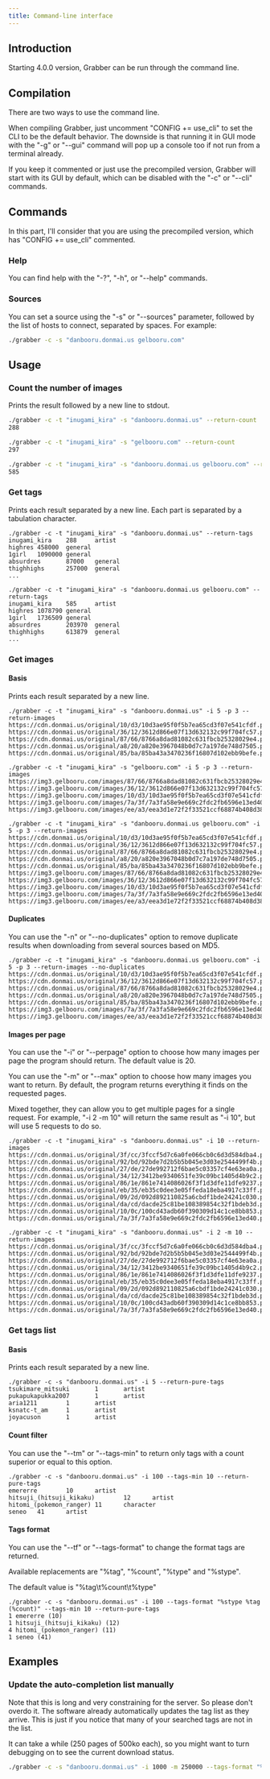 ```yaml
---
title: Command-line interface
---
```



## Introduction

Starting 4.0.0 version, Grabber can be run through the command line.


## Compilation

There are two ways to use the command line.

When compiling Grabber, just uncomment "CONFIG += use\_cli" to set the CLI to be the default behavior. The downside is that running it in GUI mode with the "-g" or "--gui" command will pop up a console too if not run from a terminal already.

If you keep it commented or just use the precompiled version, Grabber will start with its GUI by default, which can be disabled with the "-c" or "--cli" commands.


## Commands

In this part, I'll consider that you are using the precompiled version, which has "CONFIG += use\_cli" commented.

### Help
You can find help with the "-?", "-h", or "--help" commands.

### Sources
You can set a source using the "-s" or "--sources" parameter, followed by the list of hosts to connect, separated by spaces. For example:
```bash
./grabber -c -s "danbooru.donmai.us gelbooru.com"
```


## Usage

### Count the number of images
Prints the result followed by a new line to stdout.
```bash
./grabber -c -t "inugami_kira" -s "danbooru.donmai.us" --return-count
288

./grabber -c -t "inugami_kira" -s "gelbooru.com" --return-count
297

./grabber -c -t "inugami_kira" -s "danbooru.donmai.us gelbooru.com" --return-count
585
```

### Get tags
Prints each result separated by a new line. Each part is separated by a tabulation character.
```
./grabber -c -t "inugami_kira" -s "danbooru.donmai.us" --return-tags
inugami_kira    288     artist
highres 458000  general
1girl   1090000 general
absurdres       87000   general
thighhighs      257000  general
...

./grabber -c -t "inugami_kira" -s "danbooru.donmai.us gelbooru.com" --return-tags
inugami_kira    585     artist
highres 1078790 general
1girl   1736509 general
absurdres       203970  general
thighhighs      613879  general
...
```

### Get images
#### Basis
Prints each result separated by a new line.
```
./grabber -c -t "inugami_kira" -s "danbooru.donmai.us" -i 5 -p 3 --return-images
https://cdn.donmai.us/original/10/d3/10d3ae95f0f5b7ea65cd3f07e541cfdf.png
https://cdn.donmai.us/original/36/12/3612d866e07f13d632132c99f704fc57.png
https://cdn.donmai.us/original/87/66/8766a8dad81082c631fbcb25328029e4.png
https://cdn.donmai.us/original/a8/20/a820e3967048b0d7c7a197de748d7505.png
https://cdn.donmai.us/original/85/ba/85ba43a3470236f16807d102ebb9befe.png

./grabber -c -t "inugami_kira" -s "gelbooru.com" -i 5 -p 3 --return-images
https://img3.gelbooru.com/images/87/66/8766a8dad81082c631fbcb25328029e4.png
https://img3.gelbooru.com/images/36/12/3612d866e07f13d632132c99f704fc57.png
https://img3.gelbooru.com/images/10/d3/10d3ae95f0f5b7ea65cd3f07e541cfdf.png
https://img3.gelbooru.com/images/7a/3f/7a3fa58e9e669c2fdc2fb6596e13ed40.png
https://img3.gelbooru.com/images/ee/a3/eea3d1e72f2f33521ccf68874b408d38.png

./grabber -c -t "inugami_kira" -s "danbooru.donmai.us gelbooru.com" -i 5 -p 3 --return-images
https://cdn.donmai.us/original/10/d3/10d3ae95f0f5b7ea65cd3f07e541cfdf.png
https://cdn.donmai.us/original/36/12/3612d866e07f13d632132c99f704fc57.png
https://cdn.donmai.us/original/87/66/8766a8dad81082c631fbcb25328029e4.png
https://cdn.donmai.us/original/a8/20/a820e3967048b0d7c7a197de748d7505.png
https://cdn.donmai.us/original/85/ba/85ba43a3470236f16807d102ebb9befe.png
https://img3.gelbooru.com/images/87/66/8766a8dad81082c631fbcb25328029e4.png
https://img3.gelbooru.com/images/36/12/3612d866e07f13d632132c99f704fc57.png
https://img3.gelbooru.com/images/10/d3/10d3ae95f0f5b7ea65cd3f07e541cfdf.png
https://img3.gelbooru.com/images/7a/3f/7a3fa58e9e669c2fdc2fb6596e13ed40.png
https://img3.gelbooru.com/images/ee/a3/eea3d1e72f2f33521ccf68874b408d38.png
```

#### Duplicates
You can use the "-n" or "--no-duplicates" option to remove duplicate results when downloading from several sources based on MD5.
```
./grabber -c -t "inugami_kira" -s "danbooru.donmai.us gelbooru.com" -i 5 -p 3 --return-images --no-duplicates
https://cdn.donmai.us/original/10/d3/10d3ae95f0f5b7ea65cd3f07e541cfdf.png
https://cdn.donmai.us/original/36/12/3612d866e07f13d632132c99f704fc57.png
https://cdn.donmai.us/original/87/66/8766a8dad81082c631fbcb25328029e4.png
https://cdn.donmai.us/original/a8/20/a820e3967048b0d7c7a197de748d7505.png
https://cdn.donmai.us/original/85/ba/85ba43a3470236f16807d102ebb9befe.png
https://img3.gelbooru.com/images/7a/3f/7a3fa58e9e669c2fdc2fb6596e13ed40.png
https://img3.gelbooru.com/images/ee/a3/eea3d1e72f2f33521ccf68874b408d38.png
```

#### Images per page
You can use the "-i" or "--perpage" option to choose how many images per page the program should return. The default value is 20.

You can use the "-m" or "--max" option to choose how many images you want to return. By default, the program returns everything it finds on the requested pages.

Mixed together, they can allow you to get multiple pages for a single request. For example, "-i 2 -m 10" will return the same result as "-i 10", but will use 5 requests to do so.
```
./grabber -c -t "inugami_kira" -s "danbooru.donmai.us" -i 10 --return-images
https://cdn.donmai.us/original/3f/cc/3fccf5d7c6a0fe066cb0c6d3d584dba4.png
https://cdn.donmai.us/original/92/bd/92bde7d2b5b5b045e3d03e2544499f4b.png
https://cdn.donmai.us/original/27/de/27de992712f6bae5c03357cf4e63ea0a.png
https://cdn.donmai.us/original/34/12/3412be9340651fe39c09bc1405d4b9c2.png
https://cdn.donmai.us/original/86/1e/861e7414086026f3f1d3dfe11dfe9237.png
https://cdn.donmai.us/original/eb/35/eb35c0dee3e05ffeda18eba4917c33ff.png
https://cdn.donmai.us/original/09/2d/092d892110825a6cbdf1bde24241c030.png
https://cdn.donmai.us/original/da/cd/dacde25c81be108389854c32f1bdeb3d.png
https://cdn.donmai.us/original/10/0c/100cd43adb60f390309d14c1ce8bb853.png
https://cdn.donmai.us/original/7a/3f/7a3fa58e9e669c2fdc2fb6596e13ed40.png

./grabber -c -t "inugami_kira" -s "danbooru.donmai.us" -i 2 -m 10 --return-images
https://cdn.donmai.us/original/3f/cc/3fccf5d7c6a0fe066cb0c6d3d584dba4.png
https://cdn.donmai.us/original/92/bd/92bde7d2b5b5b045e3d03e2544499f4b.png
https://cdn.donmai.us/original/27/de/27de992712f6bae5c03357cf4e63ea0a.png
https://cdn.donmai.us/original/34/12/3412be9340651fe39c09bc1405d4b9c2.png
https://cdn.donmai.us/original/86/1e/861e7414086026f3f1d3dfe11dfe9237.png
https://cdn.donmai.us/original/eb/35/eb35c0dee3e05ffeda18eba4917c33ff.png
https://cdn.donmai.us/original/09/2d/092d892110825a6cbdf1bde24241c030.png
https://cdn.donmai.us/original/da/cd/dacde25c81be108389854c32f1bdeb3d.png
https://cdn.donmai.us/original/10/0c/100cd43adb60f390309d14c1ce8bb853.png
https://cdn.donmai.us/original/7a/3f/7a3fa58e9e669c2fdc2fb6596e13ed40.png
```

### Get tags list
#### Basis
Prints each result separated by a new line.
```
./grabber -c -s "danbooru.donmai.us" -i 5 --return-pure-tags
tsukimare_mitsuki       1       artist
pukapukapukka2007       1       artist
aria1211        1       artist
ksnatc-t_am     1       artist
joyacuson       1       artist
```

#### Count filter
You can use the "--tm" or "--tags-min" to return only tags with a count superior or equal to this option.
```
./grabber -c -s "danbooru.donmai.us" -i 100 --tags-min 10 --return-pure-tags
emererre        10      artist
hitsuji_(hitsuji_kikaku)        12      artist
hitomi_(pokemon_ranger) 11      character
seneo   41      artist
```

#### Tags format
You can use the "--tf" or "--tags-format" to change the format tags are returned.

Available replacements are "%tag", "%count", "%type" and "%stype".

The default value is "%tag\t%count\t%type"
```
./grabber -c -s "danbooru.donmai.us" -i 100 --tags-format "%stype %tag (%count)" --tags-min 10 --return-pure-tags
1 emererre (10)
1 hitsuji_(hitsuji_kikaku) (12)
4 hitomi_(pokemon_ranger) (11)
1 seneo (41)
```

## Examples

### Update the auto-completion list manually
Note that this is long and very constraining for the server. So please don't overdo it. The software already automatically updates the tag list as they arrive. This is just if you notice that many of your searched tags are not in the list.

It can take a while (250 pages of 500ko each), so you might want to turn debugging on to see the current download status.
```bash
./grabber -c -s "danbooru.donmai.us" -i 1000 -m 250000 --tags-format "%tag" --tags-min 10 --return-pure-tags > tags.txt
```
